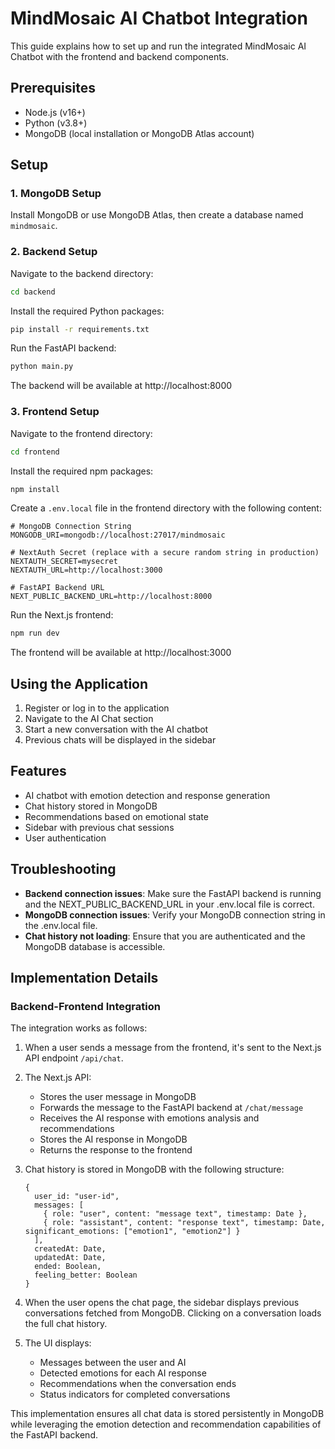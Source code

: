 # MindMosaic AI Chatbot Integration

This guide explains how to set up and run the integrated MindMosaic AI Chatbot with the frontend and backend components.

## Prerequisites

- Node.js (v16+)
- Python (v3.8+)
- MongoDB (local installation or MongoDB Atlas account)

## Setup

### 1. MongoDB Setup

Install MongoDB or use MongoDB Atlas, then create a database named `mindmosaic`.

### 2. Backend Setup

Navigate to the backend directory:

```bash
cd backend
```

Install the required Python packages:

```bash
pip install -r requirements.txt
```

Run the FastAPI backend:

```bash
python main.py
```

The backend will be available at http://localhost:8000

### 3. Frontend Setup

Navigate to the frontend directory:

```bash
cd frontend
```

Install the required npm packages:

```bash
npm install
```

Create a `.env.local` file in the frontend directory with the following content:

```
# MongoDB Connection String
MONGODB_URI=mongodb://localhost:27017/mindmosaic

# NextAuth Secret (replace with a secure random string in production)
NEXTAUTH_SECRET=mysecret
NEXTAUTH_URL=http://localhost:3000

# FastAPI Backend URL
NEXT_PUBLIC_BACKEND_URL=http://localhost:8000
```

Run the Next.js frontend:

```bash
npm run dev
```

The frontend will be available at http://localhost:3000

## Using the Application

1. Register or log in to the application
2. Navigate to the AI Chat section
3. Start a new conversation with the AI chatbot
4. Previous chats will be displayed in the sidebar

## Features

- AI chatbot with emotion detection and response generation
- Chat history stored in MongoDB
- Recommendations based on emotional state
- Sidebar with previous chat sessions
- User authentication

## Troubleshooting

- **Backend connection issues**: Make sure the FastAPI backend is running and the NEXT_PUBLIC_BACKEND_URL in your .env.local file is correct.
- **MongoDB connection issues**: Verify your MongoDB connection string in the .env.local file.
- **Chat history not loading**: Ensure that you are authenticated and the MongoDB database is accessible.

## Implementation Details

### Backend-Frontend Integration

The integration works as follows:

1. When a user sends a message from the frontend, it's sent to the Next.js API endpoint `/api/chat`.
2. The Next.js API:
   - Stores the user message in MongoDB
   - Forwards the message to the FastAPI backend at `/chat/message`
   - Receives the AI response with emotions analysis and recommendations
   - Stores the AI response in MongoDB
   - Returns the response to the frontend

3. Chat history is stored in MongoDB with the following structure:
   ```
   {
     user_id: "user-id",
     messages: [
       { role: "user", content: "message text", timestamp: Date },
       { role: "assistant", content: "response text", timestamp: Date, significant_emotions: ["emotion1", "emotion2"] }
     ],
     createdAt: Date,
     updatedAt: Date,
     ended: Boolean,
     feeling_better: Boolean
   }
   ```

4. When the user opens the chat page, the sidebar displays previous conversations fetched from MongoDB. Clicking on a conversation loads the full chat history.

5. The UI displays:
   - Messages between the user and AI
   - Detected emotions for each AI response
   - Recommendations when the conversation ends
   - Status indicators for completed conversations

This implementation ensures all chat data is stored persistently in MongoDB while leveraging the emotion detection and recommendation capabilities of the FastAPI backend. 